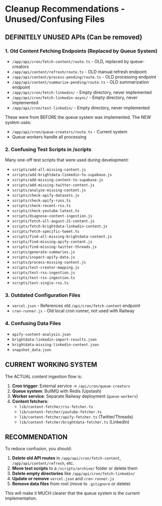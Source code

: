 # Cleanup Recommendations - Unused/Confusing Files

## DEFINITELY UNUSED APIs (Can be removed)

### 1. Old Content Fetching Endpoints (Replaced by Queue System)

- `/app/api/cron/fetch-content/route.ts` - OLD, replaced by queue-creators
- `/app/api/content/refresh/route.ts` - OLD manual refresh endpoint
- `/app/api/content/process-pending/route.ts` - OLD processing endpoint
- `/app/api/content/summarize-pending/route.ts` - OLD summarization endpoint
- `/app/api/cron/fetch-linkedin/` - Empty directory, never implemented
- `/app/api/cron/fetch-linkedin-async/` - Empty directory, never implemented
- `/app/api/cron/test-linkedin/` - Empty directory, never implemented

These were from BEFORE the queue system was implemented. The NEW system uses:

- `/app/api/cron/queue-creators/route.ts` - Current system
- Queue workers handle all processing

### 2. Confusing Test Scripts in /scripts

Many one-off test scripts that were used during development:

- `scripts/add-all-missing-content.js`
- `scripts/add-brightdata-linkedin-to-supabase.js`
- `scripts/add-missing-content-to-supabase.js`
- `scripts/add-missing-twitter-content.js`
- `scripts/analyze-missing-content.js`
- `scripts/check-apify-datasets.js`
- `scripts/check-apify-runs.ts`
- `scripts/check-recent-rss.ts`
- `scripts/check-youtube-latest.ts`
- `scripts/diagnose-content-ingestion.js`
- `scripts/fetch-all-august-21-content.js`
- `scripts/fetch-brightdata-linkedin-content.js`
- `scripts/fetch-specific-tweet.ts`
- `scripts/find-all-missing-brightdata-content.js`
- `scripts/find-missing-apify-content.js`
- `scripts/find-missing-twitter-threads.js`
- `scripts/generate-summaries.js`
- `scripts/inspect-apify-data.js`
- `scripts/process-missing-content.js`
- `scripts/test-creator-mapping.js`
- `scripts/test-rss-ingestion.js`
- `scripts/test-rss-ingestion.ts`
- `scripts/test-single-rss.ts`

### 3. Outdated Configuration Files

- `vercel.json` - References old `/api/cron/fetch-content` endpoint
- `cron-runner.js` - Old local cron runner, not used with Railway

### 4. Confusing Data Files

- `apify-content-analysis.json`
- `brightdata-linkedin-import-results.json`
- `brightdata-missing-linkedin-content.json`
- `snapshot_data.json`

## CURRENT WORKING SYSTEM

The ACTUAL content ingestion flow is:

1. **Cron trigger**: External service → `/api/cron/queue-creators`
2. **Queue system**: BullMQ with Redis (Upstash)
3. **Worker service**: Separate Railway deployment (`queue-workers`)
4. **Content fetchers**:
   - `lib/content-fetcher/rss-fetcher.ts`
   - `lib/content-fetcher/youtube-fetcher.ts`
   - `lib/content-fetcher/apify-fetcher.ts` (Twitter/Threads)
   - `lib/content-fetcher/brightdata-fetcher.ts` (LinkedIn)

## RECOMMENDATION

To reduce confusion, you should:

1. **Delete old API routes** in `/app/api/cron/fetch-content`, `/app/api/content/refresh`, etc.
2. **Move test scripts** to a `/scripts/archive/` folder or delete them
3. **Delete empty directories** like `/app/api/cron/fetch-linkedin/`
4. **Update or remove** `vercel.json` and `cron-runner.js`
5. **Remove data files** from root (move to `.gitignore` or delete)

This will make it MUCH clearer that the queue system is the current implementation.
